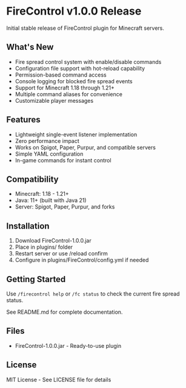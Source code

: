 # FireControl v1.0.0 Release

Initial stable release of FireControl plugin for Minecraft servers.

## What's New

- Fire spread control system with enable/disable commands
- Configuration file support with hot-reload capability
- Permission-based command access
- Console logging for blocked fire spread events
- Support for Minecraft 1.18 through 1.21+
- Multiple command aliases for convenience
- Customizable player messages

## Features

- Lightweight single-event listener implementation
- Zero performance impact
- Works on Spigot, Paper, Purpur, and compatible servers
- Simple YAML configuration
- In-game commands for instant control

## Compatibility

- Minecraft: 1.18 - 1.21+
- Java: 11+ (built with Java 21)
- Server: Spigot, Paper, Purpur, and forks

## Installation

1. Download FireControl-1.0.0.jar
2. Place in plugins/ folder
3. Restart server or use /reload confirm
4. Configure in plugins/FireControl/config.yml if needed

## Getting Started

Use `/firecontrol help` or `/fc status` to check the current fire spread status.

See README.md for complete documentation.

## Files

- FireControl-1.0.0.jar - Ready-to-use plugin

## License

MIT License - See LICENSE file for details
